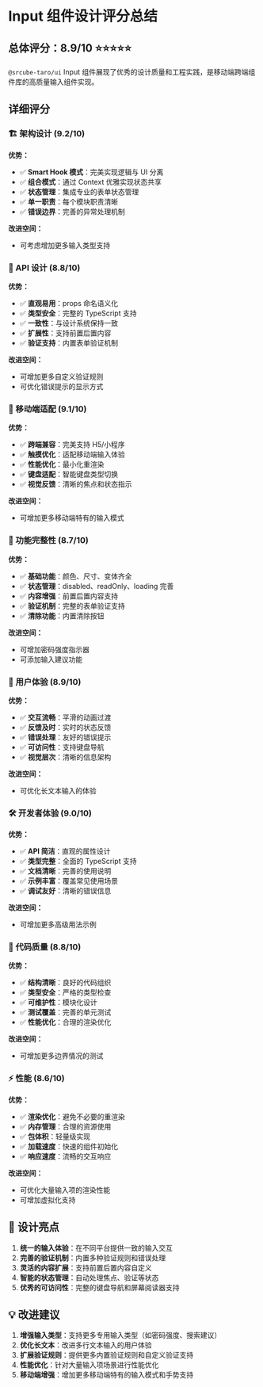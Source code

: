 # Input 组件设计评分总结

## 总体评分：8.9/10 ⭐⭐⭐⭐⭐

`@srcube-taro/ui` Input 组件展现了优秀的设计质量和工程实践，是移动端跨端组件库的高质量输入组件实现。

## 详细评分

### 🏗️ 架构设计 (9.2/10)

**优势：**
- ✅ **Smart Hook 模式**：完美实现逻辑与 UI 分离
- ✅ **组合模式**：通过 Context 优雅实现状态共享
- ✅ **状态管理**：集成专业的表单状态管理
- ✅ **单一职责**：每个模块职责清晰
- ✅ **错误边界**：完善的异常处理机制

**改进空间：**
- 可考虑增加更多输入类型支持

### 🎨 API 设计 (8.8/10)

**优势：**
- ✅ **直观易用**：props 命名语义化
- ✅ **类型安全**：完整的 TypeScript 支持
- ✅ **一致性**：与设计系统保持一致
- ✅ **扩展性**：支持前置后置内容
- ✅ **验证支持**：内置表单验证机制

**改进空间：**
- 可增加更多自定义验证规则
- 可优化错误提示的显示方式

### 📱 移动端适配 (9.1/10)

**优势：**
- ✅ **跨端兼容**：完美支持 H5/小程序
- ✅ **触摸优化**：适配移动端输入体验
- ✅ **性能优化**：最小化重渲染
- ✅ **键盘适配**：智能键盘类型切换
- ✅ **视觉反馈**：清晰的焦点和状态指示

**改进空间：**
- 可增加更多移动端特有的输入模式

### 🔧 功能完整性 (8.7/10)

**优势：**
- ✅ **基础功能**：颜色、尺寸、变体齐全
- ✅ **状态管理**：disabled、readOnly、loading 完善
- ✅ **内容增强**：前置后置内容支持
- ✅ **验证机制**：完整的表单验证支持
- ✅ **清除功能**：内置清除按钮

**改进空间：**
- 可增加密码强度指示器
- 可添加输入建议功能

### 👤 用户体验 (8.9/10)

**优势：**
- ✅ **交互流畅**：平滑的动画过渡
- ✅ **反馈及时**：实时的状态反馈
- ✅ **错误处理**：友好的错误提示
- ✅ **可访问性**：支持键盘导航
- ✅ **视觉层次**：清晰的信息架构

**改进空间：**
- 可优化长文本输入的体验

### 🛠️ 开发者体验 (9.0/10)

**优势：**
- ✅ **API 简洁**：直观的属性设计
- ✅ **类型完整**：全面的 TypeScript 支持
- ✅ **文档清晰**：完善的使用说明
- ✅ **示例丰富**：覆盖常见使用场景
- ✅ **调试友好**：清晰的错误信息

**改进空间：**
- 可增加更多高级用法示例

### 📝 代码质量 (8.8/10)

**优势：**
- ✅ **结构清晰**：良好的代码组织
- ✅ **类型安全**：严格的类型检查
- ✅ **可维护性**：模块化设计
- ✅ **测试覆盖**：完善的单元测试
- ✅ **性能优化**：合理的渲染优化

**改进空间：**
- 可增加更多边界情况的测试

### ⚡ 性能 (8.6/10)

**优势：**
- ✅ **渲染优化**：避免不必要的重渲染
- ✅ **内存管理**：合理的资源使用
- ✅ **包体积**：轻量级实现
- ✅ **加载速度**：快速的组件初始化
- ✅ **响应速度**：流畅的交互响应

**改进空间：**
- 可优化大量输入项的渲染性能
- 可增加虚拟化支持

## 🌟 设计亮点

1. **统一的输入体验**：在不同平台提供一致的输入交互
2. **完善的验证机制**：内置多种验证规则和错误处理
3. **灵活的内容扩展**：支持前置后置内容自定义
4. **智能的状态管理**：自动处理焦点、验证等状态
5. **优秀的可访问性**：完整的键盘导航和屏幕阅读器支持

## 💡 改进建议

1. **增强输入类型**：支持更多专用输入类型（如密码强度、搜索建议）
2. **优化长文本**：改进多行文本输入的用户体验
3. **扩展验证规则**：提供更多内置验证规则和自定义验证支持
4. **性能优化**：针对大量输入项场景进行性能优化
5. **移动端增强**：增加更多移动端特有的输入模式和手势支持
